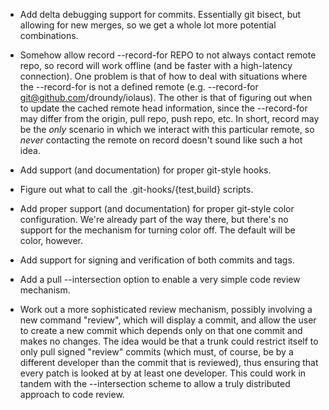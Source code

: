 - Add delta debugging support for commits.  Essentially git bisect,
  but allowing for new merges, so we get a whole lot more potential
  combinations.

- Somehow allow record --record-for REPO to not always contact remote
  repo, so record will work offline (and be faster with a high-latency
  connection).  One problem is that of how to deal with situations
  where the --record-for is not a defined remote (e.g. --record-for
  git@github.com/droundy/iolaus).  The other is that of figuring out
  when to update the cached remote head information, since the
  --record-for may differ from the origin, pull repo, push repo, etc.
  In short, record may be the *only* scenario in which we interact
  with this particular remote, so *never* contacting the remote on
  record doesn't sound like such a hot idea.

- Add support (and documentation) for proper git-style hooks.

- Figure out what to call the .git-hooks/{test,build} scripts.

- Add proper support (and documentation) for proper git-style color
  configuration.  We're already part of the way there, but there's no
  support for the mechanism for turning color off.  The default will
  be color, however.

- Add support for signing and verification of both commits and tags.

- Add a pull --intersection option to enable a very simple code review
  mechanism.

- Work out a more sophisticated review mechanism, possibly involving a
  new command "review", which will display a commit, and allow the
  user to create a new commit which depends only on that one commit
  and makes no changes.  The idea would be that a trunk could restrict
  itself to only pull signed "review" commits (which must, of course,
  be by a different developer than the commit that is reviewed), thus
  ensuring that every patch is looked at by at least one developer.
  This could work in tandem with the --intersection scheme to allow a
  truly distributed approach to code review.

